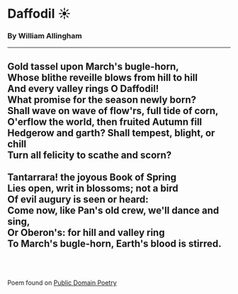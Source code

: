 # Daffodil :sunny:<br> #
### By William Allingham<br> ###
---
Gold tassel upon March's bugle-horn,<br>
Whose blithe reveille blows from hill to hill<br>
And every valley rings **O Daffodil!**<br>
What promise for the season newly born?<br>
Shall wave on wave of flow'rs, full tide of corn,<br>
O'erflow the world, then fruited Autumn fill<br>
Hedgerow and garth? Shall tempest, blight, or chill<br>
Turn all felicity to scathe and scorn?<br>
<br>
**Tantarrara!** the joyous Book of Spring<br>
Lies open, writ in blossoms; not a bird<br>
Of evil augury is seen or heard:<br>
Come now, like Pan's old crew, we'll dance and sing,<br>
Or Oberon's: for hill and valley ring<br>
To March's bugle-horn, Earth's blood is stirred.<br>
<br>
<br>
---
Poem found on [Public Domain Poetry](www.public-domain-poetry.com/william-allingham/daffodil-1386/)
